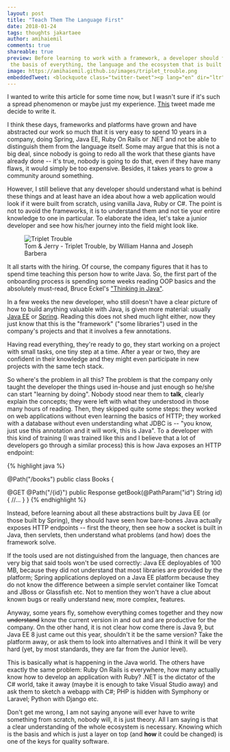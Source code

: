 ```yaml
---
layout: post
title: "Teach Them The Language First"
date: 2018-01-24
tags: thoughts jakartaee
author: amihaiemil
comments: true
shareable: true
preview: Before learning to work with a framework, a developer should first understand
 the basis of everything, the language and the ecosystem that is built around it.
image: https://amihaiemil.github.io/images/triplet_trouble.png
embeddedTweet: <blockquote class="twitter-tweet"><p lang="en" dir="ltr">Today, a developer with many years of experience told me that they are not sure what version of Glassfish they are using at work. They didn&#39;t say it, but I got the feeling they were going to ask &quot;Does it matter?&quot;. So, do you think the version is relevant? <a href="https://twitter.com/hashtag/java?src=hash&amp;ref_src=twsrc%5Etfw">#java</a> <a href="https://twitter.com/hashtag/javaEE?src=hash&amp;ref_src=twsrc%5Etfw">#javaEE</a> <a href="https://twitter.com/hashtag/JakartaEE?src=hash&amp;ref_src=twsrc%5Etfw">#JakartaEE</a></p>&mdash; Mihai 🌵 (@amihaiemil) <a href="https://twitter.com/amihaiemil/status/1222540066561691648?ref_src=twsrc%5Etfw">January 29, 2020</a></blockquote> <script async src="https://platform.twitter.com/widgets.js" charset="utf-8"></script>
---
```


I wanted to write this article for some time now, but I wasn't sure if it's such a spread phenomenon or maybe just my experience. [This](https://twitter.com/olivergierke/status/953642136456630274) tweet made me decide to write it.

I think these days, frameworks and platforms have grown and have abstracted our work so much that it is very easy to spend 10 years in a company, doing Spring, Java EE, Ruby On Rails or .NET and not be able to distinguish them from the language itself. Some may argue that this is not a big deal, since nobody is going to redo all the work that these giants have already done -- it's true, nobody is going to do that, even if they have many flaws, it would simply be too expensive. Besides, it takes years to grow a community around something.

However, I still believe that any developer should understand what is behind these things and at least have an idea about how a web application would look if it were built from scratch, using vanilla Java, Ruby or C#. The point is not to avoid the frameworks, it is to understand them and not tie your entire knowledge to one in particular. To elaborate the idea, let's take a junior developer and see how his/her journey into the field might look like.

<figure class="articleimg">
 <img src="{{page.image}}" alt="Triplet Trouble">
 <figcaption>
 Tom & Jerry - Triplet Trouble, by  William Hanna and Joseph Barbera
 </figcaption>
</figure>

It all starts with the hiring. Of course, the company figures that it has to spend time teaching this person how to write Java. So, the first part of the onboarding process is spending some weeks reading OOP basics and the absolutely must-read, Bruce Eckel's ["Thinking in Java"](https://www.amazon.com/Thinking-Java-4th-Bruce-Eckel/dp/0131872486).

In a few weeks the new developer, who still doesn't have a clear picture of how to build anything valuable with Java, is given more material: usually [Java EE](http://www.oracle.com/technetwork/java/javaee/overview/index.html) or [Spring](https://spring.io/guides). Reading this does not shed much light either, now they just know that this is the "framework" ("some libraries") used in the company's projects and that it involves a few annotations.

Having read everything, they're ready to go, they start working on a project with small tasks, one tiny step at a time. After a year or two, they are confident in their knowledge and they might even participate in new projects with the same tech stack.

So where's the problem in all this? The problem is that the company only taught the developer the things used in-house and just enough so he/she can start "learning by doing". Nobody stood near them to **talk**, clearly explain the concepts; they were left with what they understood in those many hours of reading. Then, they skipped quite some steps: they worked on web applications without even learning the basics of HTTP; they worked with a database without even understanding what JDBC is -- "you know, just use this annotation and it will work, this is Java". To a developer with this kind of training (I was trained like this and I believe that a lot of developers go through a similar process) this is how Java exposes an HTTP endpoint:

{% highlight java %}

@Path("/books")
public class Books {

   @GET
   @Path("/{id}")
   public Response getBook(@PathParam("id") String id) {
     //...
   }
}
{% endhighlight %}

Instead, before learning about all these abstractions built by Java EE (or those built by Spring), they should have seen how bare-bones Java actually exposes HTTP endpoints -- first the theory, then see how a socket is built in Java, then servlets, then understand what problems (and how) does the framework solve.

If the tools used are not distinguished from the language, then chances are very big that said tools won't be used correctly: Java EE deployables of 100 MB, because they did not understand that most libraries are provided by the platform; Spring applications deployed on a Java EE platform because they do not know the difference between a simple servlet container like Tomcat and JBoss or Glassfish etc. Not to mention they won't have a clue about known bugs or really understand new, more complex, features.

Anyway, some years fly, somehow everything comes together and they now <strike>understand</strike> know the current version in and out and are productive for the company. On the other hand, it is not clear how come there is Java 9, but Java EE 8 just came out this year, shouldn't it be the same version? Take the platform away, or ask them to look into alternatives and I think it will be very hard (yet, by most standards, they are far from the Junior level).

This is basically what is happening in the Java world. The others have exactly the same problem: Ruby On Rails is everywhere, how many actually know how to develop an application with Ruby? .NET is the dictator of the C# world, take it away (maybe it is  enough to take Visual Studio away) and ask them to sketch a webapp with C#; PHP is hidden with Symphony or Laravel; Python with Django etc.

Don't get me wrong, I am not saying anyone will ever have to write something from scratch, nobody will, it is just theory. All I am saying is that a clear understanding of the whole ecosystem is necessary. Knowing which is the basis and which is just a  layer on top (and **how** it could be changed) is one of the keys for quality software.
